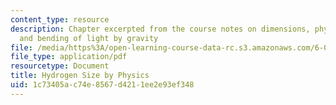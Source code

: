 ```yaml
---
content_type: resource
description: Chapter excerpted from the course notes on dimensions, physical interpretation,
  and bending of light by gravity
file: /media/https%3A/open-learning-course-data-rc.s3.amazonaws.com/6-055j-the-art-of-approximation-in-science-and-engineering-spring-2008/1c73405ac74e8567d4211ee2e93ef348_apr04b.pdf
file_type: application/pdf
resourcetype: Document
title: Hydrogen Size by Physics
uid: 1c73405a-c74e-8567-d421-1ee2e93ef348
---
```

